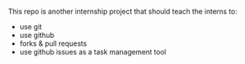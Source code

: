 This repo is another internship project that should teach the interns to:  
 - use git
 - use github
 - forks & pull requests
 - use github issues as a task management tool
